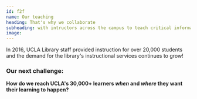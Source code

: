 ```yaml
---
id: f2f
name: Our teaching
heading: That's why we collaborate
subheading: with intructors across the campus to teach critical information skills.
image: 
---
```


In 2016, UCLA Library staff provided instruction for over 20,000 students and the demand for the library's instructional services continues to grow!

<h3>Our next challenge:</h3>

<p><strong>How do we reach UCLA's 30,000+ learners <em>when</em> and <em>where</em> they want their learning to happen?</strong></p>
